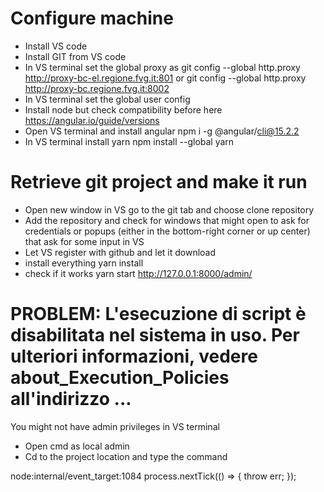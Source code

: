 # Configure machine
- Install VS code
- Install GIT from VS code
- In VS terminal set the global proxy as 
  git config --global http.proxy http://proxy-bc-el.regione.fvg.it:801          or 
  git config --global http.proxy http://proxy-bc.regione.fvg.it:8002
- In VS terminal set the global user config 
- Install node but check compatibility before here https://angular.io/guide/versions
- Open VS terminal and install angular 
  npm i -g @angular/cli@15.2.2
- In VS terminal install yarn
  npm install --global yarn

# Retrieve git project and make it run
- Open new window in VS go to the git tab and choose clone repository
- Add the repository and check for windows that might open to ask for credentials or popups (either in the bottom-right corner or up center) that ask for some input in VS
- Let VS register with github and let it download
- install everything
  yarn install
- check if it works
  yarn start 
  http://127.0.0.1:8000/admin/

# PROBLEM: L'esecuzione di script è disabilitata nel sistema in uso. Per ulteriori informazioni, vedere about_Execution_Policies all'indirizzo ...
You might not have admin privileges in VS terminal
- Open cmd as local admin
- Cd to the project location and type the command 

node:internal/event_target:1084
  process.nextTick(() => { throw err; });